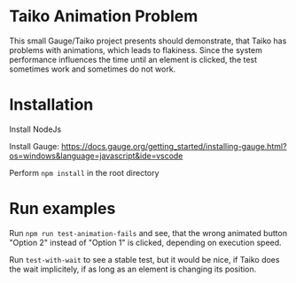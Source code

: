 # Taiko Animation Problem

This small Gauge/Taiko project presents should demonstrate, that Taiko has problems with animations, which leads to flakiness.
Since the system performance influences the time until an element is clicked, the test sometimes work and sometimes do not work.



# Installation
Install NodeJs

Install Gauge:
https://docs.gauge.org/getting_started/installing-gauge.html?os=windows&language=javascript&ide=vscode

Perform `npm install` in the root directory

# Run examples
Run `npm run test-animation-fails` and see, that the wrong animated button "Option 2" instead of "Option 1" is clicked, depending on execution speed.

Run `test-with-wait` to see a stable test, but it would be nice, if Taiko does the wait implicitely, if as long as an element is changing its position.
